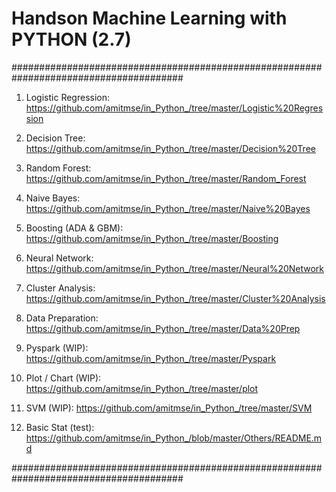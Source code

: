 # Handson Machine Learning with PYTHON (2.7)

#######################################################################################

01. Logistic Regression: https://github.com/amitmse/in_Python_/tree/master/Logistic%20Regression

02. Decision Tree: https://github.com/amitmse/in_Python_/tree/master/Decision%20Tree

03. Random Forest: https://github.com/amitmse/in_Python_/tree/master/Random_Forest

04. Naive Bayes: https://github.com/amitmse/in_Python_/tree/master/Naive%20Bayes

05. Boosting (ADA & GBM): https://github.com/amitmse/in_Python_/tree/master/Boosting

06. Neural Network: https://github.com/amitmse/in_Python_/tree/master/Neural%20Network

07. Cluster Analysis: https://github.com/amitmse/in_Python_/tree/master/Cluster%20Analysis

08. Data Preparation: https://github.com/amitmse/in_Python_/tree/master/Data%20Prep

09. Pyspark (WIP): https://github.com/amitmse/in_Python_/tree/master/Pyspark
    
10. Plot / Chart (WIP): https://github.com/amitmse/in_Python_/tree/master/plot

11. SVM (WIP): https://github.com/amitmse/in_Python_/tree/master/SVM

12. Basic Stat (test): https://github.com/amitmse/in_Python_/blob/master/Others/README.md

#######################################################################################

